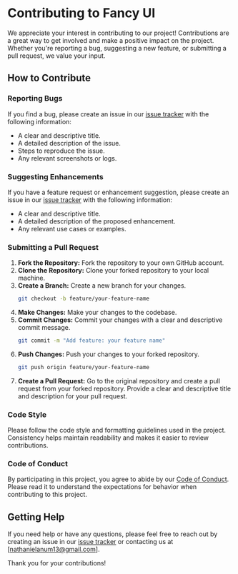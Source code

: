 # Contributing to Fancy UI

We appreciate your interest in contributing to our project! Contributions are a great way to get involved and make a positive impact on the project. Whether you're reporting a bug, suggesting a new feature, or submitting a pull request, we value your input.

## How to Contribute

### Reporting Bugs

If you find a bug, please create an issue in our [issue tracker](https://github.com/Nathanielanum13/fancy-ui/issues) with the following information:
- A clear and descriptive title.
- A detailed description of the issue.
- Steps to reproduce the issue.
- Any relevant screenshots or logs.

### Suggesting Enhancements

If you have a feature request or enhancement suggestion, please create an issue in our [issue tracker](https://github.com/Nathanielanum13/fancy-ui/issues) with the following information:
- A clear and descriptive title.
- A detailed description of the proposed enhancement.
- Any relevant use cases or examples.

### Submitting a Pull Request

1. **Fork the Repository:** Fork the repository to your own GitHub account.
2. **Clone the Repository:** Clone your forked repository to your local machine.
3. **Create a Branch:** Create a new branch for your changes.
    ```sh
    git checkout -b feature/your-feature-name
    ```
4. **Make Changes:** Make your changes to the codebase.
5. **Commit Changes:** Commit your changes with a clear and descriptive commit message.
    ```sh
    git commit -m "Add feature: your feature name"
    ```
6. **Push Changes:** Push your changes to your forked repository.
    ```sh
    git push origin feature/your-feature-name
    ```
7. **Create a Pull Request:** Go to the original repository and create a pull request from your forked repository. Provide a clear and descriptive title and description for your pull request.

### Code Style

Please follow the code style and formatting guidelines used in the project. Consistency helps maintain readability and makes it easier to review contributions.

### Code of Conduct

By participating in this project, you agree to abide by our [Code of Conduct](CODE_OF_CONDUCT.md). Please read it to understand the expectations for behavior when contributing to this project.

## Getting Help

If you need help or have any questions, please feel free to reach out by creating an issue in our [issue tracker](https://github.com/Nathanielanum13/fancy-ui/issues) or contacting us at [nathanielanum13@gmail.com].

Thank you for your contributions!
